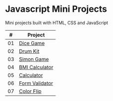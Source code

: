 # Javascript Mini Projects
Mini projects built with HTML, CSS and JavaScript

| #  | Project |
| -- | ------- |
| 01 | [Dice Game](./dice-game/) |
| 02 | [Drum Kit](./drum-kit/) |
| 03 | [Simon Game](./simon-game/) |
| 04 | [BMI Calculator](./bmi-calculator/) |
| 05 | [Calculator](./calculator/) |
| 06 | [Form Validator](./form-validator/) |
| 07 | [Color Flip](./color-flip/) |

